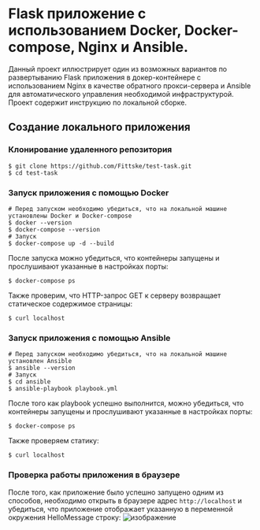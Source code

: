 # Flask приложение с использованием Docker, Docker-compose, Nginx и Ansible.
Данный проект иллюстрирует один из возможных вариантов по развертыванию Flask приложения в докер-контейнере с использованием Nginx в качестве обратного прокси-сервера и Ansible для автоматического управления необходимой инфраструктурой. Проект содержит инструкцию по локальной сборке.

## Создание локального приложения

### Клонирование удаленного репозитория
```
$ git clone https://github.com/Fittske/test-task.git
$ cd test-task
```

### Запуск приложения с помощью Docker
```
# Перед запуском необходимо убедиться, что на локальной машине установлены Docker и Docker-compose
$ docker --version
$ docker-compose --version
# Запуск
$ docker-compose up -d --build
```
После запуска можно убедиться, что контейнеры запущены и прослушивают указанные в настройках порты:
```
$ docker-compose ps
```
Также проверим, что HTTP-запрос GET к серверу возвращает статическое содержимое страницы:
```
$ curl localhost
```

### Запуск приложения с помощью Ansible
```
# Перед запуском необходимо убедиться, что на локальной машине установлен Ansible
$ ansible --version
# Запуск
$ cd ansible
$ ansible-playbook playbook.yml
```
После того как playbook успешно выполнится, можно убедиться, что контейнеры запущены и прослушивают указанные в настройках порты:
```
$ docker-compose ps
```
Также проверяем статику:
```
$ curl localhost
```
### Проверка работы приложения в браузере
После того, как приложение было успешно запущено одним из способов, необходимо открыть в браузере адрес `http://localhost` и убедиться, что приложение отображает указанную в переменной окружения HelloMessage строку:
![изображение](https://github.com/Fittske/test-task/assets/25999310/d59fd8e3-975d-4340-874a-328942cea8ad)

